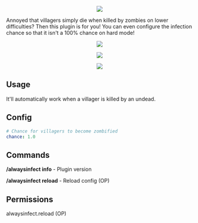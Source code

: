 <p align="center">
  <img src="https://i.imgur.com/EvkDSk9.png">
</p>

Annoyed that villagers simply die when killed by zombies on lower difficulties? Then this plugin is for you! You can even configure the infection chance so that it isn't a 100% chance on hard mode!

<p align="center">
  <img src="https://i.imgur.com/bewIQ4H.png">
</p>
<p align="center">
  <img src="https://i.imgur.com/ZyLEXMs.gif">
</p>
<p align="center">
  <img src="https://i.imgur.com/kHSa5Me.png">
</p>

## Usage
It'll automatically work when a villager is killed by an undead.

## Config
```yaml
# Chance for villagers to become zombified
chance: 1.0
```

## Commands
**/alwaysinfect info** - Plugin version

**/alwaysinfect reload** - Reload config (OP)

## Permissions
alwaysinfect.reload (OP)
